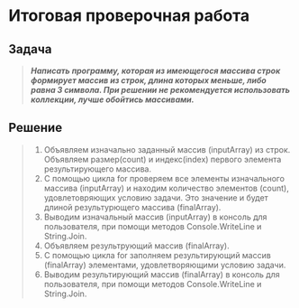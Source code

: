 # **Итоговая проверочная работа**
## **Задача**
> ***Написать программу, которая из имеющегося массива строк формирует массив из строк, длина которых меньше, либо равна 3 символа. При решении не рекомендуется использовать коллекции, лучше обойтись массивами.***
## **Решение**
> 1. Объявляем изначально заданный массив (inputArray) из строк. Объявляем размер(count) и индекс(index) первого элемента результирующего массива.
> 2. С помощью цикла for проверяем все элементы изначального массива (inputArray) и находим количество элементов (count), удовлетовряющих условию задачи. Это значение и будет длиной результурющего массива (finalArray).
> 3. Выводим изначальный массив (inputArray) в консоль для пользователя, при помощи методов Console.WriteLine и String.Join.
> 4. Объявляем результрующий массив (finalArray).
> 5. С помощью цикла for заполняем результирующий массив (finalArray) элементами, удовлетворяющими условию задачи.
> 6. Выводим результирующий массив (finalArray) в консоль для пользователя, при помощи методов Console.WriteLine и String.Join.